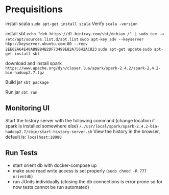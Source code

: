 # Prequisitions
install scala
`sudo apt-get install scala`
Verify
`scala -version`

install sbt
`echo "deb https://dl.bintray.com/sbt/debian /" | sudo tee -a /etc/apt/sources.list.d/sbt.list`
`sudo apt-key adv --keyserver hkp://keyserver.ubuntu.com:80 --recv 2EE0EA64E40A89B84B2DF73499E82A75642AC823`
`sudo apt-get update`
`sudo apt-get install sbt`

download and install spark
`https://www.apache.org/dyn/closer.lua/spark/spark-2.4.2/spark-2.4.2-bin-hadoop2.7.tgz`

Build jar
`sbt package`

Run jar
`sbt run`



## Monitoring UI

Start the history server with the following command (change location if spark is installed somewhere else)
`/./usr/local/spark/spark-2.4.2-bin-hadoop2.7/sbin/start-history-server.sh`
View the history in the browser, default is: `localhost:18080`


## Run Tests
- start orient db with docker-compose up
- make sure read write access is set properly (`sudo chmod -R 777 orientdb`)
- run JUnits individually (closing the db connections is error prone so for now tests cannot be run automated)
